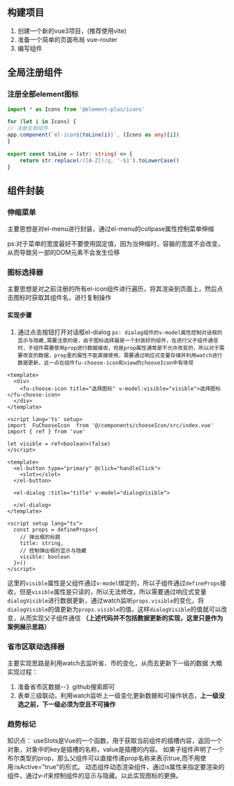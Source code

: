## 构建项目
1. 创建一个新的vue3项目，(推荐使用vite)
2. 准备一个简单的页面布局 vue-router
3. 编写组件

## 全局注册组件
### 注册全部element图标
```ts
import * as Icons from '@element-plus/icons'

for (let i in Icons) {
// 注册全局组件
app.component(`el-icon${toLine(i)}`, (Icons as any)[i])
}

export const toLine = (str: string) => {
    return str.replace(/([A-Z])/g, '-$1').toLowerCase()
}
```

## 组件封装
### 伸缩菜单
主要思想是对el-menu进行封装，通过el-menu的collpase属性控制菜单伸缩

ps:对于菜单的宽度最好不要使用固定值，因为当伸缩时，容器的宽度不会改变，从而导致另一部的DOM元素不会发生位移


### 图标选择器
主要思想是对之前注册的所有el-icon组件进行遍历，将其渲染到页面上，然后点击图标时获取其组件名，进行复制操作
#### 实现步骤
1. 通过点击按钮打开对话框el-dialog `ps: dialog组件的v-model属性控制对话框的显示与隐藏,需要注意的是，由于图标选择器是一个封装好的组件，在进行父子组件通信时，子组件需要使用prop进行数据接收，但是prop属性通常是不允许改变的，所以对于需要改变的数据，prop里的属性不能直接使用，需要通过响应式变量存储并利用watch进行数据更新，这一点在组件fu-choose-icon和view的chooseIcon中有体现`
```vue
<template>
  <div>
    <fu-choose-icon title="选择图标" v-model:visible="visible">选择图标</fu-choose-icon>
  </div>
</template>

<script lang='ts' setup>
import  FuChooseIcon  from '@/components/chooseIcon/src/index.vue'
import { ref } from 'vue'

let visible = ref<boolean>(false)
</script>
```
```vue
<template>
  <el-button type="primary" @click="handleClick">
    <slot></slot>
  </el-button>

  <el-dialog :title="title" v-model="dialogVisible">
    
  </el-dialog>
</template>

<script setup lang="ts">
  const props = defineProps<{
    // 弹出框的标题
    title: string,
    // 控制弹出框的显示与隐藏
    visible: boolean
  }>()
</script>
```
这里的`visible`属性是父组件通过`v-model`绑定的，所以子组件通过`defineProps`接收，但是`visible`属性是只读的，所以无法修改，所以需要通过响应式变量`dialogVisible`进行数据更新，通过watch监听`props.visible`的变化，将`dialogVisible`的值更新为`props.visible`的值，这样`dialogVisible`的值就可以改变，从而实现父子组件通信 **（上述代码并不包括数据更新的实现，这里只是作为案例展示思路）**

### 省市区联动选择器
主要实现思路是利用watch去监听省、市的变化，从而去更新下一级的数据
大概实现过程：
1. 准备省市区数据--》github搜索即可
2. 表单三级联动，利用watch监听上一级变化更新数据和可操作状态，**上一级没选之前，下一级必须为空且不可操作**


### 趋势标记
知识点：
useSlots是Vue的一个函数，用于获取当前组件的插槽内容，返回一个对象，对象中的key是插槽的名称，value是插槽的内容。
如果子组件声明了一个布尔类型的prop，那么父组件可以直接传递prop名称来表示true,而不用使用:isActive="true"的形式。
动态组件动态渲染组件，通过is属性来指定要渲染的组件，通过v-if来控制组件的显示与隐藏。以此实现图标的更换。
